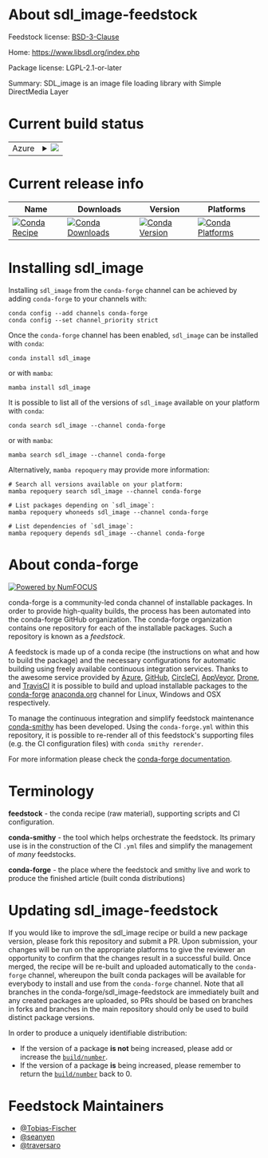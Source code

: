 About sdl_image-feedstock
=========================

Feedstock license: [BSD-3-Clause](https://github.com/conda-forge/sdl_image-feedstock/blob/main/LICENSE.txt)

Home: https://www.libsdl.org/index.php

Package license: LGPL-2.1-or-later

Summary: SDL_image is an image file loading library with Simple DirectMedia Layer


Current build status
====================


<table>
    
  <tr>
    <td>Azure</td>
    <td>
      <details>
        <summary>
          <a href="https://dev.azure.com/conda-forge/feedstock-builds/_build/latest?definitionId=9423&branchName=main">
            <img src="https://dev.azure.com/conda-forge/feedstock-builds/_apis/build/status/sdl_image-feedstock?branchName=main">
          </a>
        </summary>
        <table>
          <thead><tr><th>Variant</th><th>Status</th></tr></thead>
          <tbody><tr>
              <td>linux_64</td>
              <td>
                <a href="https://dev.azure.com/conda-forge/feedstock-builds/_build/latest?definitionId=9423&branchName=main">
                  <img src="https://dev.azure.com/conda-forge/feedstock-builds/_apis/build/status/sdl_image-feedstock?branchName=main&jobName=linux&configuration=linux%20linux_64_" alt="variant">
                </a>
              </td>
            </tr><tr>
              <td>linux_aarch64</td>
              <td>
                <a href="https://dev.azure.com/conda-forge/feedstock-builds/_build/latest?definitionId=9423&branchName=main">
                  <img src="https://dev.azure.com/conda-forge/feedstock-builds/_apis/build/status/sdl_image-feedstock?branchName=main&jobName=linux&configuration=linux%20linux_aarch64_" alt="variant">
                </a>
              </td>
            </tr><tr>
              <td>linux_ppc64le</td>
              <td>
                <a href="https://dev.azure.com/conda-forge/feedstock-builds/_build/latest?definitionId=9423&branchName=main">
                  <img src="https://dev.azure.com/conda-forge/feedstock-builds/_apis/build/status/sdl_image-feedstock?branchName=main&jobName=linux&configuration=linux%20linux_ppc64le_" alt="variant">
                </a>
              </td>
            </tr><tr>
              <td>osx_64</td>
              <td>
                <a href="https://dev.azure.com/conda-forge/feedstock-builds/_build/latest?definitionId=9423&branchName=main">
                  <img src="https://dev.azure.com/conda-forge/feedstock-builds/_apis/build/status/sdl_image-feedstock?branchName=main&jobName=osx&configuration=osx%20osx_64_" alt="variant">
                </a>
              </td>
            </tr><tr>
              <td>osx_arm64</td>
              <td>
                <a href="https://dev.azure.com/conda-forge/feedstock-builds/_build/latest?definitionId=9423&branchName=main">
                  <img src="https://dev.azure.com/conda-forge/feedstock-builds/_apis/build/status/sdl_image-feedstock?branchName=main&jobName=osx&configuration=osx%20osx_arm64_" alt="variant">
                </a>
              </td>
            </tr><tr>
              <td>win_64</td>
              <td>
                <a href="https://dev.azure.com/conda-forge/feedstock-builds/_build/latest?definitionId=9423&branchName=main">
                  <img src="https://dev.azure.com/conda-forge/feedstock-builds/_apis/build/status/sdl_image-feedstock?branchName=main&jobName=win&configuration=win%20win_64_" alt="variant">
                </a>
              </td>
            </tr>
          </tbody>
        </table>
      </details>
    </td>
  </tr>
</table>

Current release info
====================

| Name | Downloads | Version | Platforms |
| --- | --- | --- | --- |
| [![Conda Recipe](https://img.shields.io/badge/recipe-sdl_image-green.svg)](https://anaconda.org/conda-forge/sdl_image) | [![Conda Downloads](https://img.shields.io/conda/dn/conda-forge/sdl_image.svg)](https://anaconda.org/conda-forge/sdl_image) | [![Conda Version](https://img.shields.io/conda/vn/conda-forge/sdl_image.svg)](https://anaconda.org/conda-forge/sdl_image) | [![Conda Platforms](https://img.shields.io/conda/pn/conda-forge/sdl_image.svg)](https://anaconda.org/conda-forge/sdl_image) |

Installing sdl_image
====================

Installing `sdl_image` from the `conda-forge` channel can be achieved by adding `conda-forge` to your channels with:

```
conda config --add channels conda-forge
conda config --set channel_priority strict
```

Once the `conda-forge` channel has been enabled, `sdl_image` can be installed with `conda`:

```
conda install sdl_image
```

or with `mamba`:

```
mamba install sdl_image
```

It is possible to list all of the versions of `sdl_image` available on your platform with `conda`:

```
conda search sdl_image --channel conda-forge
```

or with `mamba`:

```
mamba search sdl_image --channel conda-forge
```

Alternatively, `mamba repoquery` may provide more information:

```
# Search all versions available on your platform:
mamba repoquery search sdl_image --channel conda-forge

# List packages depending on `sdl_image`:
mamba repoquery whoneeds sdl_image --channel conda-forge

# List dependencies of `sdl_image`:
mamba repoquery depends sdl_image --channel conda-forge
```


About conda-forge
=================

[![Powered by
NumFOCUS](https://img.shields.io/badge/powered%20by-NumFOCUS-orange.svg?style=flat&colorA=E1523D&colorB=007D8A)](https://numfocus.org)

conda-forge is a community-led conda channel of installable packages.
In order to provide high-quality builds, the process has been automated into the
conda-forge GitHub organization. The conda-forge organization contains one repository
for each of the installable packages. Such a repository is known as a *feedstock*.

A feedstock is made up of a conda recipe (the instructions on what and how to build
the package) and the necessary configurations for automatic building using freely
available continuous integration services. Thanks to the awesome service provided by
[Azure](https://azure.microsoft.com/en-us/services/devops/), [GitHub](https://github.com/),
[CircleCI](https://circleci.com/), [AppVeyor](https://www.appveyor.com/),
[Drone](https://cloud.drone.io/welcome), and [TravisCI](https://travis-ci.com/)
it is possible to build and upload installable packages to the
[conda-forge](https://anaconda.org/conda-forge) [anaconda.org](https://anaconda.org/)
channel for Linux, Windows and OSX respectively.

To manage the continuous integration and simplify feedstock maintenance
[conda-smithy](https://github.com/conda-forge/conda-smithy) has been developed.
Using the ``conda-forge.yml`` within this repository, it is possible to re-render all of
this feedstock's supporting files (e.g. the CI configuration files) with ``conda smithy rerender``.

For more information please check the [conda-forge documentation](https://conda-forge.org/docs/).

Terminology
===========

**feedstock** - the conda recipe (raw material), supporting scripts and CI configuration.

**conda-smithy** - the tool which helps orchestrate the feedstock.
                   Its primary use is in the construction of the CI ``.yml`` files
                   and simplify the management of *many* feedstocks.

**conda-forge** - the place where the feedstock and smithy live and work to
                  produce the finished article (built conda distributions)


Updating sdl_image-feedstock
============================

If you would like to improve the sdl_image recipe or build a new
package version, please fork this repository and submit a PR. Upon submission,
your changes will be run on the appropriate platforms to give the reviewer an
opportunity to confirm that the changes result in a successful build. Once
merged, the recipe will be re-built and uploaded automatically to the
`conda-forge` channel, whereupon the built conda packages will be available for
everybody to install and use from the `conda-forge` channel.
Note that all branches in the conda-forge/sdl_image-feedstock are
immediately built and any created packages are uploaded, so PRs should be based
on branches in forks and branches in the main repository should only be used to
build distinct package versions.

In order to produce a uniquely identifiable distribution:
 * If the version of a package **is not** being increased, please add or increase
   the [``build/number``](https://docs.conda.io/projects/conda-build/en/latest/resources/define-metadata.html#build-number-and-string).
 * If the version of a package **is** being increased, please remember to return
   the [``build/number``](https://docs.conda.io/projects/conda-build/en/latest/resources/define-metadata.html#build-number-and-string)
   back to 0.

Feedstock Maintainers
=====================

* [@Tobias-Fischer](https://github.com/Tobias-Fischer/)
* [@seanyen](https://github.com/seanyen/)
* [@traversaro](https://github.com/traversaro/)


